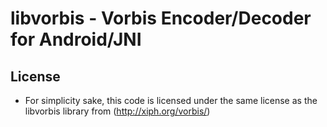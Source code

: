 # libvorbis - Vorbis Encoder/Decoder for Android/JNI

## License
* For simplicity sake, this code is licensed under the same license as the libvorbis library from (http://xiph.org/vorbis/)
